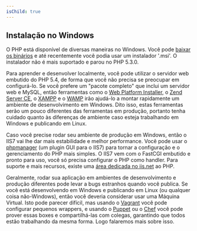 ```yaml
---
isChild: true
---
```


## Instalação no Windows

O PHP está disponível de diversas maneiras no Windows. Você pode [baixar os binários](php-downloads) e até recentemente você podia usar um instalador '.msi'. O instalador não é mais suportado e parou no PHP 5.3.0.

Para aprender e desenvolver localmente, você pode utilizar o servidor web embutido do PHP 5.4, de forma que você não precisa se preocupar em configurá-lo. Se você prefere um "pacote completo" que inclui um servidor web e MySQL, então ferramentas como o [Web Platform Installer][wpi], o [Zend Server CE][zsce], o [XAMPP][xampp] e o [WAMP][wamp] irão ajudá-lo a montar rapidamente um ambiente de desenvolvimento em Windows. Dito isso, estas ferramentas serão um pouco diferentes das ferramentas em produção, portanto tenha cuidado quanto às diferenças de ambiente caso esteja trabalhando em Windows e publicando em Linux. 

Caso você precise rodar seu ambiente de produção em Windows, então o IIS7 vai lhe dar mais estabilidade e melhor performance. Você pode usar o [phpmanager][phpmanager] (um plugin GUI para o IIS7) para tornar a configuração e o gerenciamento do PHP mais simples. O IIS7 vem com o FastCGI embutido e pronto para uso, você só precisa configurar o PHP como handler. Para suporte e mais recursos, existe uma [área dedicada no iis.net][php-iis] ao PHP.

Geralmente, rodar sua aplicação em ambientes de desenvolvimento e produção diferentes pode levar a bugs estranhos quando você publica. Se você está desenvolvendo em Windows e publicando em Linux (ou qualquer coisa não-Windows), então você deveria considerar usar uma Máquina Virtual. Isto pode parecer difícil, mas usando o [Vagrant][vagrant] você pode configurar pequenos wrappers, e usando o [Puppet][puppet] ou o [Chef][chef] você pode prover essas boxes e compartilhá-las com colegas, garantindo que todos estão trabalhando da mesma forma. Logo falaremos mais sobre isso.

[php-downloads]: http://windows.php.net
[phpmanager]: http://phpmanager.codeplex.com/
[wpi]: http://www.microsoft.com/web/downloads/platform.aspx
[zsce]: http://www.zend.com/en/products/server-ce/
[xampp]: http://www.apachefriends.org/en/xampp.html
[wamp]: http://www.wampserver.com/
[php-iis]: http://php.iis.net/
[vagrant]: http://vagrantup.com/
[puppet]: http://www.puppetlabs.com/
[chef]: http://www.opscode.com/
